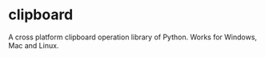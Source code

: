 clipboard
=========

A cross platform clipboard operation library of Python. Works for Windows, Mac and Linux.
